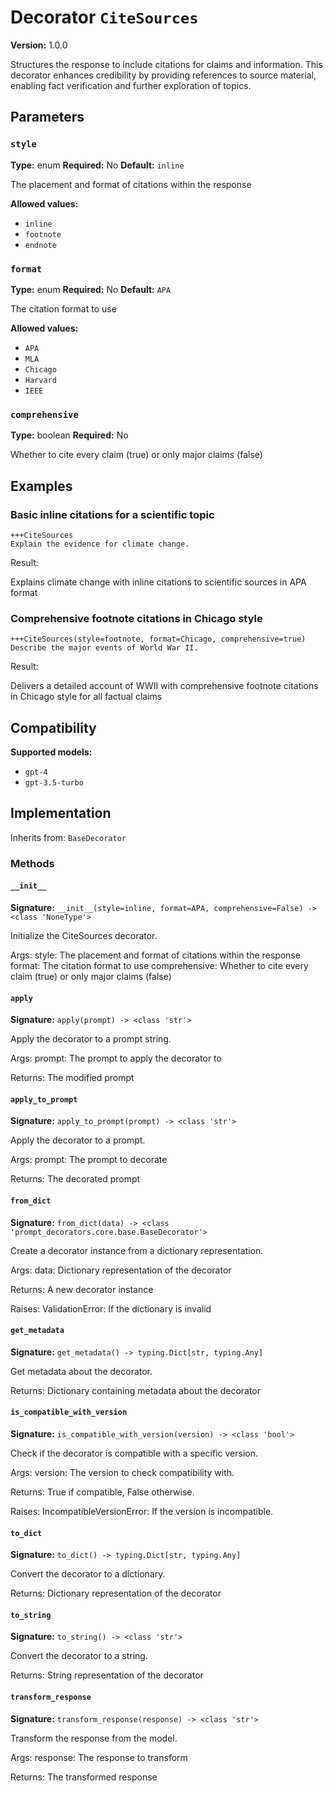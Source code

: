 # Decorator `CiteSources`

**Version:** 1.0.0

Structures the response to include citations for claims and information. This decorator enhances credibility by providing references to source material, enabling fact verification and further exploration of topics.

## Parameters

### `style`

**Type:** enum
**Required:** No
**Default:** `inline`

The placement and format of citations within the response

**Allowed values:**

- `inline`
- `footnote`
- `endnote`

### `format`

**Type:** enum
**Required:** No
**Default:** `APA`

The citation format to use

**Allowed values:**

- `APA`
- `MLA`
- `Chicago`
- `Harvard`
- `IEEE`

### `comprehensive`

**Type:** boolean
**Required:** No

Whether to cite every claim (true) or only major claims (false)

## Examples

### Basic inline citations for a scientific topic

```
+++CiteSources
Explain the evidence for climate change.
```

Result:

Explains climate change with inline citations to scientific sources in APA format

### Comprehensive footnote citations in Chicago style

```
+++CiteSources(style=footnote, format=Chicago, comprehensive=true)
Describe the major events of World War II.
```

Result:

Delivers a detailed account of WWII with comprehensive footnote citations in Chicago style for all factual claims

## Compatibility

**Supported models:**

- `gpt-4`
- `gpt-3.5-turbo`

## Implementation

Inherits from: `BaseDecorator`

### Methods

#### `__init__`

**Signature:** `__init__(style=inline, format=APA, comprehensive=False) -> <class 'NoneType'>`

Initialize the CiteSources decorator.

Args:
    style: The placement and format of citations within the response
    format: The citation format to use
    comprehensive: Whether to cite every claim (true) or only major claims (false)

#### `apply`

**Signature:** `apply(prompt) -> <class 'str'>`

Apply the decorator to a prompt string.

Args:
    prompt: The prompt to apply the decorator to


Returns:
    The modified prompt

#### `apply_to_prompt`

**Signature:** `apply_to_prompt(prompt) -> <class 'str'>`

Apply the decorator to a prompt.

Args:
    prompt: The prompt to decorate

Returns:
    The decorated prompt

#### `from_dict`

**Signature:** `from_dict(data) -> <class 'prompt_decorators.core.base.BaseDecorator'>`

Create a decorator instance from a dictionary representation.

Args:
    data: Dictionary representation of the decorator

Returns:
    A new decorator instance

Raises:
    ValidationError: If the dictionary is invalid

#### `get_metadata`

**Signature:** `get_metadata() -> typing.Dict[str, typing.Any]`

Get metadata about the decorator.

Returns:
    Dictionary containing metadata about the decorator

#### `is_compatible_with_version`

**Signature:** `is_compatible_with_version(version) -> <class 'bool'>`

Check if the decorator is compatible with a specific version.

Args:
    version: The version to check compatibility with.


Returns:
    True if compatible, False otherwise.


Raises:
    IncompatibleVersionError: If the version is incompatible.

#### `to_dict`

**Signature:** `to_dict() -> typing.Dict[str, typing.Any]`

Convert the decorator to a dictionary.

Returns:
    Dictionary representation of the decorator

#### `to_string`

**Signature:** `to_string() -> <class 'str'>`

Convert the decorator to a string.

Returns:
    String representation of the decorator

#### `transform_response`

**Signature:** `transform_response(response) -> <class 'str'>`

Transform the response from the model.

Args:
    response: The response to transform

Returns:
    The transformed response
